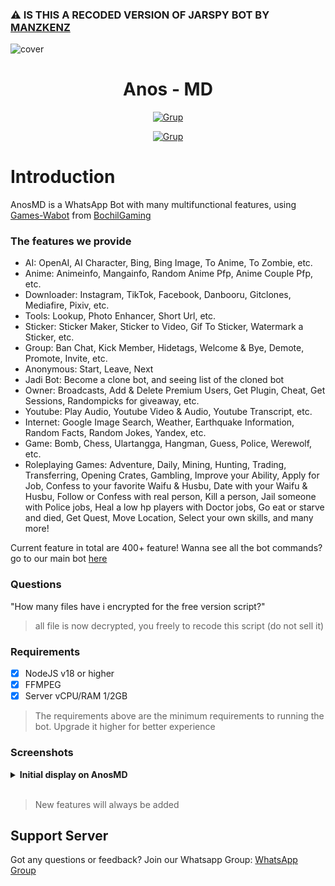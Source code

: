 ### ⚠️ IS THIS A RECODED VERSION OF JARSPY BOT BY [MANZKENZ](https://wa.me/62889897216271)

![cover](https://telegra.ph/file/872a4233d6d8548206c88.jpg)

<h1 align="center">Anos - MD</h1>

<p align="center">
<a href="https://wa.me/62889897216271"><img title="Grup" src="https://img.shields.io/badge/Contact to Owner-black.svg?style=for-the-badge&logo=whatsapp"></a>
</p>
<p align="center">
<a href="https://chat.whatsapp.com/EGCYoCMmvQ2FGNcLNOjYyj"><img title="Grup" src="https://img.shields.io/badge/Grup WhatsApp Bot-green.svg?style=for-the-badge&logo=whatsapp"></a>

# Introduction
AnosMD is a WhatsApp Bot with many multifunctional features, using [Games-Wabot](https://github.com/BochilGaming/games-wabot) from [BochilGaming](https://github.com/BochilGaming)

### The features we provide
- AI: OpenAI, AI Character, Bing, Bing Image, To Anime, To Zombie, etc.
- Anime: Animeinfo, Mangainfo, Random Anime Pfp, Anime Couple Pfp, etc.
- Downloader: Instagram, TikTok, Facebook, Danbooru, Gitclones, Mediafire, Pixiv, etc.
- Tools: Lookup, Photo Enhancer, Short Url, etc.
- Sticker: Sticker Maker, Sticker to Video, Gif To Sticker, Watermark a Sticker, etc.
- Group: Ban Chat, Kick Member, Hidetags, Welcome & Bye, Demote, Promote, Invite, etc.
- Anonymous: Start, Leave, Next
- Jadi Bot: Become a clone bot, and seeing list of the cloned bot
- Owner: Broadcasts, Add & Delete Premium Users, Get Plugin, Cheat, Get Sessions, Randompicks for giveaway, etc.
- Youtube: Play Audio, Youtube Video & Audio, Youtube Transcript, etc.
- Internet: Google Image Search, Weather, Earthquake Information, Random Facts, Random Jokes, Yandex, etc.
- Game: Bomb, Chess, Ulartangga, Hangman, Guess, Police, Werewolf, etc.
- Roleplaying Games: Adventure, Daily, Mining, Hunting, Trading, Transferring, Opening Crates, Gambling, Improve your Ability, Apply for Job, Confess to your favorite Waifu & Husbu, Date with your Waifu & Husbu, Follow or Confess with real person, Kill a person, Jail someone with Police jobs, Heal a low hp players with Doctor jobs, Go eat or starve and died, Get Quest, Move Location, Select your own skills, and many more!

Current feature in total are 400+ feature!
Wanna see all the bot commands? go to our main bot [here](https://chat.whatsapp.com/EGCYoCMmvQ2FGNcLNOjYyj)

### Questions
"How many files have i encrypted for the free version script?"
> all file is now decrypted, you freely to recode this script (do not sell it)

### Requirements

- [x] NodeJS v18 or higher
- [x] FFMPEG
- [x] Server vCPU/RAM 1/2GB

> The requirements above are the minimum requirements to running the bot. Upgrade it higher for better experience

### Screenshots
<details>
<summary><b>Initial display on AnosMD</b></summary>

| Thumbnail Menu                              |
|-----------------------------------|
| ![sticker](https://telegra.ph/file/8a49e73275688777e96b0.jpg) |

</details>
<br>

> New features will always be added

## Support Server
Got any questions or feedback? Join our Whatsapp Group: [WhatsApp Group](https://chat.whatsapp.com/EGCYoCMmvQ2FGNcLNOjYyj)
